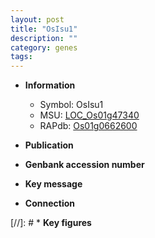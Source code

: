 ```yaml
---
layout: post
title: "OsIsu1"
description: ""
category: genes
tags: 
---
```


* **Information**  
    + Symbol: OsIsu1  
    + MSU: [LOC_Os01g47340](http://rice.uga.edu/cgi-bin/ORF_infopage.cgi?orf=LOC_Os01g47340)  
    + RAPdb: [Os01g0662600](http://rapdb.dna.affrc.go.jp/viewer/gbrowse_details/irgsp1?name=Os01g0662600)  

* **Publication**  

* **Genbank accession number**  

* **Key message**  

* **Connection**  

[//]: # * **Key figures**  



